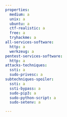 ```yaml
---
properties:
  medium: a
  unix: a
  ubuntu: a
  ctf-realistic: a
  free: a
  tryhackme: a
all-services-software:
  http: a
  werkzeug: a
pentest-services-software:
  http: a
attacks-techniques:
  ssti: a
  sudo-privesc: a
subtechniques-spoiler:
  ssti: a
  ssti-bypass: a
  sudo-pip3: a
  sudo-python-script: a
  sudo-setenv: a

---
```

